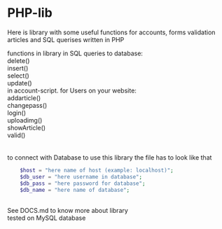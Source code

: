 # PHP-lib
Here is library with some useful functions for accounts, forms validation articles and SQL querises written in PHP 

functions in library
in SQL queries to database: 
<br/>
 delete()
 <br/>
 insert()
 <br/>
 select()
 <br/>
 update()
 <br/>
in account-script. for Users on your website:
<br/>
 addarticle()
 <br/>
 changepass()
 <br/>
 login()
 <br/>
 uploadimg()
 <br/>
 showArticle()
 <br/>
 valid()
<br/>
<br/>
<br/>
to connect with Database to use this library the file has to look like that
<br/>
 ```php
     $host = "here name of host (example: localhost)";
     $db_user = "here username in database";
     $db_pass = "here password for database";
     $db_name = "here name of database";
```
<br/>
See DOCS.md to know more about library
<br/>
tested on MySQL database




